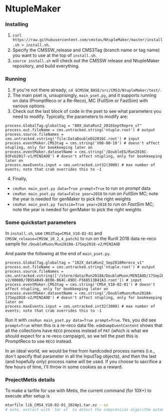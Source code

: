 # NtupleMaker

### Installing
1. `curl https://raw.githubusercontent.com/cmstas/NtupleMaker/master/install.sh > install.sh`.
2. Specify the CMSSW_release and CMS3Tag (branch name or tag name) you want to use at the top of `install.sh`.
3. `source install.sh` will check out the CMSSW release and NtupleMaker repository, and build everything.

### Running

1. If you're not there already, `cd $CMSSW_BASE/src/CMS3/NtupleMaker/test/`.
2. The main pset is, unsuprisingly, `main_pset.py`, and it supports running on data (PromptReco or a Re-Reco), MC (FullSim or FastSim) with various options.
3. Check out the last block of code in the pset to see what parameters you need to modify. Typically, the parameters to modify are:
```
process.GlobalTag.globaltag = "80X_dataRun2_2016SeptRepro_v7"
process.out.fileName = cms.untracked.string('ntuple.root') # output
process.source.fileNames = cms.untracked.vstring('file:DataDoubleEG2016C.root') # input
process.eventMaker.CMS3tag = cms.string('V08-00-18') # doesn't affect ntupling, only for bookkeeping later on
process.eventMaker.datasetName = cms.string('/DoubleEG/Run2016C-03Feb2017-v1/MINIAOD') # doesn't affect ntupling, only for bookkeeping later on
process.maxEvents.input = cms.untracked.int32(3000) # max number of events; note that crab overrides this to -1
```
4. Finally, 
  * `cmsRun main_pset.py data=True prompt=True` to run on _prompt_ data
  * `cmsRun main_pset.py data=False year=2018` to run on _FullSim_ MC; note the year is needed for genMaker to pick the right weights
  * `cmsRun main_pset.py fastsim=True year=2018` to run on _FastSim_ MC; note the year is needed for genMaker to pick the right weights


### Some quickstart parameters
In `install.sh`, use `CMS3Tag=CMS4_V10-02-01` and `CMSSW_release=CMSSW_10_2_4_patch1` to run on the RunII 2018 data re-reco sample for `/DoubleMuon/Run2018A-17Sep2018-v2/MINIAOD`

And paste the following at the end of `main_pset.py`.

```
process.GlobalTag.globaltag = "102X_dataRun2_Sep2018Rereco_v1"
process.out.fileName = cms.untracked.string('ntuple.root') # output
process.source.fileNames = cms.untracked.vstring(['/store/data/Run2018A/DoubleMuon/MINIAOD/17Sep2018-v2/00000/7B954B49-BE06-B64C-89DC-F568513B41A3.root']) # input
process.eventMaker.CMS3tag = cms.string('CMS4_V10-02-01') # doesn't affect ntupling, only for bookkeeping later on
process.eventMaker.datasetName = cms.string('/DoubleMuon/Run2018A-17Sep2018-v2/MINIAOD') # doesn't affect ntupling, only for bookkeeping later on
process.maxEvents.input = cms.untracked.int32(3000) # max number of events; note that crab overrides this to -1
```


Run it with `cmsRun main_pset.py data=True prompt=True`. Yes, you did see
`prompt=True` when this is a re-reco data file. `edmDumpEventContent` shows
that all the collections have `RECO` process instead of `PAT` (which is what we
should expect for a re-reco campaign), so we tell the pset this is PromptReco
to use `RECO` instead. 

In an ideal world, we would be free from hardcoded process names
(i.e., don't specify that parameter in all the InputTag objects), and then the last
(and hopefully only) process name will be used. If you choose to sacrifice a few hours
of time, I'll throw in some cookies as a reward.

### ProjectMetis details
To make a tarfile for use with Metis, the current command (for 10X+) to execute after setup is
```bash
mtarfile lib_CMS4_V10-02-01_1024p1.tar.xz --xz
# note, extract with `tar xf` to detect the compression algorithm automatically
```

